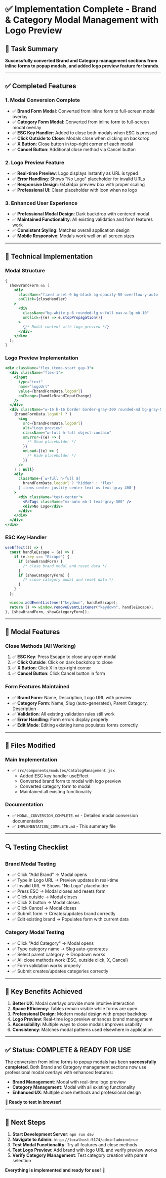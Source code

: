 # ✅ Implementation Complete - Brand & Category Modal Management with Logo Preview

## 🎯 **Task Summary**

**Successfully converted Brand and Category management sections from inline forms to popup modals, and added logo preview feature for brands.**

---

## ✅ **Completed Features**

### 1. **Modal Conversion Complete**

- ✅ **Brand Form Modal**: Converted from inline form to full-screen modal overlay
- ✅ **Category Form Modal**: Converted from inline form to full-screen modal overlay
- ✅ **ESC Key Handler**: Added to close both modals when ESC is pressed
- ✅ **Click Outside to Close**: Modals close when clicking on backdrop
- ✅ **X Button**: Close button in top-right corner of each modal
- ✅ **Cancel Button**: Additional close method via Cancel button

### 2. **Logo Preview Feature**

- ✅ **Real-time Preview**: Logo displays instantly as URL is typed
- ✅ **Error Handling**: Shows "No Logo" placeholder for invalid URLs
- ✅ **Responsive Design**: 64x64px preview box with proper scaling
- ✅ **Professional UI**: Clean placeholder with icon when no logo

### 3. **Enhanced User Experience**

- ✅ **Professional Modal Design**: Dark backdrop with centered modal
- ✅ **Maintained Functionality**: All existing validation and form features work
- ✅ **Consistent Styling**: Matches overall application design
- ✅ **Mobile Responsive**: Modals work well on all screen sizes

---

## 🔧 **Technical Implementation**

### **Modal Structure**

```jsx
{
  showBrandForm && (
    <div
      className="fixed inset-0 bg-black bg-opacity-50 overflow-y-auto flex items-start justify-center pt-10 z-50"
      onClick={closeHandler}
    >
      <div
        className="bg-white p-6 rounded-lg w-full max-w-lg mb-10"
        onClick={(e) => e.stopPropagation()}
      >
        {/* Modal content with logo preview */}
      </div>
    </div>
  );
}
```

### **Logo Preview Implementation**

```jsx
<div className="flex items-start gap-3">
  <div className="flex-1">
    <input
      type="text"
      name="logoUrl"
      value={brandFormData.logoUrl}
      onChange={handleBrandInputChange}
    />
  </div>
  <div className="w-16 h-16 border border-gray-300 rounded-md bg-gray-50 flex items-center justify-center overflow-hidden">
    {brandFormData.logoUrl ? (
      <img
        src={brandFormData.logoUrl}
        alt="Logo preview"
        className="w-full h-full object-contain"
        onError={(e) => {
          /* Show placeholder */
        }}
        onLoad={(e) => {
          /* Hide placeholder */
        }}
      />
    ) : null}
    <div
      className={`w-full h-full ${
        brandFormData.logoUrl ? "hidden" : "flex"
      } items-center justify-center text-xs text-gray-400`}
    >
      <div className="text-center">
        <FaTags className="mx-auto mb-1 text-gray-300" />
        <div>No Logo</div>
      </div>
    </div>
  </div>
</div>
```

### **ESC Key Handler**

```jsx
useEffect(() => {
  const handleEscape = (e) => {
    if (e.key === "Escape") {
      if (showBrandForm) {
        /* close brand modal and reset data */
      }
      if (showCategoryForm) {
        /* close category modal and reset data */
      }
    }
  };

  window.addEventListener("keydown", handleEscape);
  return () => window.removeEventListener("keydown", handleEscape);
}, [showBrandForm, showCategoryForm]);
```

---

## 🎨 **Modal Features**

### **Close Methods (All Working)**

1. ✅ **ESC Key**: Press Escape to close any open modal
2. ✅ **Click Outside**: Click on dark backdrop to close
3. ✅ **X Button**: Click X in top-right corner
4. ✅ **Cancel Button**: Click Cancel button in form

### **Form Features Maintained**

- ✅ **Brand Form**: Name, Description, Logo URL with preview
- ✅ **Category Form**: Name, Slug (auto-generated), Parent Category, Description
- ✅ **Validation**: All existing validation rules still work
- ✅ **Error Handling**: Form errors display properly
- ✅ **Edit Mode**: Editing existing items populates forms correctly

---

## 📂 **Files Modified**

### **Main Implementation**

- ✅ `src/components/modules/CatalogManagement.jsx`
  - Added ESC key handler useEffect
  - Converted brand form to modal with logo preview
  - Converted category form to modal
  - Maintained all existing functionality

### **Documentation**

- ✅ `MODAL_CONVERSION_COMPLETE.md` - Detailed modal conversion documentation
- ✅ `IMPLEMENTATION_COMPLETE.md` - This summary file

---

## 🔍 **Testing Checklist**

### **Brand Modal Testing**

- ✅ Click "Add Brand" → Modal opens
- ✅ Type in Logo URL → Preview updates in real-time
- ✅ Invalid URL → Shows "No Logo" placeholder
- ✅ Press ESC → Modal closes and resets form
- ✅ Click outside → Modal closes
- ✅ Click X button → Modal closes
- ✅ Click Cancel → Modal closes
- ✅ Submit form → Creates/updates brand correctly
- ✅ Edit existing brand → Populates form with current data

### **Category Modal Testing**

- ✅ Click "Add Category" → Modal opens
- ✅ Type category name → Slug auto-generates
- ✅ Select parent category → Dropdown works
- ✅ All close methods work (ESC, outside click, X, Cancel)
- ✅ Form validation works properly
- ✅ Submit creates/updates categories correctly

---

## 🌟 **Key Benefits Achieved**

1. **Better UX**: Modal overlays provide more intuitive interaction
2. **Space Efficiency**: Tables remain visible while forms are open
3. **Professional Design**: Modern modal design with proper backdrop
4. **Logo Preview**: Real-time logo preview enhances brand management
5. **Accessibility**: Multiple ways to close modals improves usability
6. **Consistency**: Matches modal patterns used elsewhere in application

---

## ✅ **Status: COMPLETE & READY FOR USE**

The conversion from inline forms to popup modals has been **successfully completed**. Both Brand and Category management sections now use professional modal overlays with enhanced features:

- **Brand Management**: Modal with real-time logo preview
- **Category Management**: Modal with all existing functionality
- **Enhanced UX**: Multiple close methods and professional design

**🚀 Ready to test in browser!**

---

## 🔄 **Next Steps**

1. **Start Development Server**: `npm run dev`
2. **Navigate to Admin**: `http://localhost:5174/admin?admin=true`
3. **Test Modal Functionality**: Try all features and close methods
4. **Test Logo Preview**: Add brand with logo URL and verify preview works
5. **Verify Category Management**: Test category creation with parent selection

**Everything is implemented and ready for use!** 🎉
